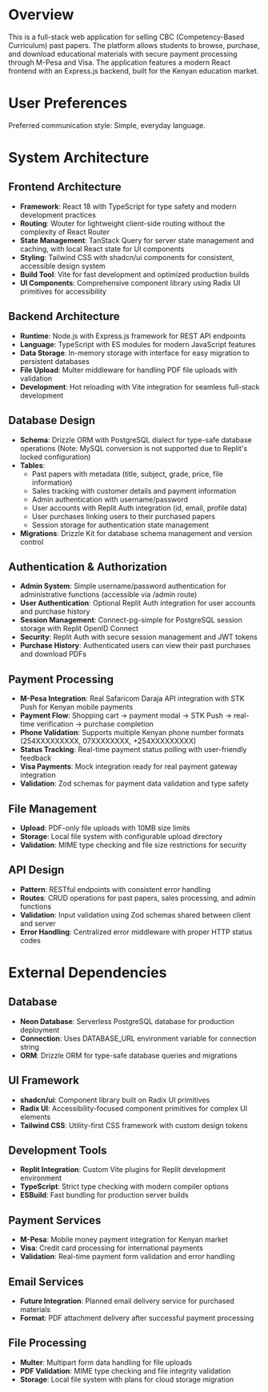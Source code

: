 # Overview

This is a full-stack web application for selling CBC (Competency-Based Curriculum) past papers. The platform allows students to browse, purchase, and download educational materials with secure payment processing through M-Pesa and Visa. The application features a modern React frontend with an Express.js backend, built for the Kenyan education market.

# User Preferences

Preferred communication style: Simple, everyday language.

# System Architecture

## Frontend Architecture
- **Framework**: React 18 with TypeScript for type safety and modern development practices
- **Routing**: Wouter for lightweight client-side routing without the complexity of React Router
- **State Management**: TanStack Query for server state management and caching, with local React state for UI components
- **Styling**: Tailwind CSS with shadcn/ui components for consistent, accessible design system
- **Build Tool**: Vite for fast development and optimized production builds
- **UI Components**: Comprehensive component library using Radix UI primitives for accessibility

## Backend Architecture
- **Runtime**: Node.js with Express.js framework for REST API endpoints
- **Language**: TypeScript with ES modules for modern JavaScript features
- **Data Storage**: In-memory storage with interface for easy migration to persistent databases
- **File Upload**: Multer middleware for handling PDF file uploads with validation
- **Development**: Hot reloading with Vite integration for seamless full-stack development

## Database Design
- **Schema**: Drizzle ORM with PostgreSQL dialect for type-safe database operations (Note: MySQL conversion is not supported due to Replit's locked configuration)
- **Tables**: 
  - Past papers with metadata (title, subject, grade, price, file information)
  - Sales tracking with customer details and payment information
  - Admin authentication with username/password
  - User accounts with Replit Auth integration (id, email, profile data)
  - User purchases linking users to their purchased papers
  - Session storage for authentication state management
- **Migrations**: Drizzle Kit for database schema management and version control

## Authentication & Authorization
- **Admin System**: Simple username/password authentication for administrative functions (accessible via /admin route)
- **User Authentication**: Optional Replit Auth integration for user accounts and purchase history
- **Session Management**: Connect-pg-simple for PostgreSQL session storage with Replit OpenID Connect
- **Security**: Replit Auth with secure session management and JWT tokens
- **Purchase History**: Authenticated users can view their past purchases and download PDFs

## Payment Processing
- **M-Pesa Integration**: Real Safaricom Daraja API integration with STK Push for Kenyan mobile payments
- **Payment Flow**: Shopping cart -> payment modal -> STK Push -> real-time verification -> purchase completion
- **Phone Validation**: Supports multiple Kenyan phone number formats (254XXXXXXXXX, 07XXXXXXXX, +254XXXXXXXXX)
- **Status Tracking**: Real-time payment status polling with user-friendly feedback
- **Visa Payments**: Mock integration ready for real payment gateway integration
- **Validation**: Zod schemas for payment data validation and type safety

## File Management
- **Upload**: PDF-only file uploads with 10MB size limits
- **Storage**: Local file system with configurable upload directory
- **Validation**: MIME type checking and file size restrictions for security

## API Design
- **Pattern**: RESTful endpoints with consistent error handling
- **Routes**: CRUD operations for past papers, sales processing, and admin functions
- **Validation**: Input validation using Zod schemas shared between client and server
- **Error Handling**: Centralized error middleware with proper HTTP status codes

# External Dependencies

## Database
- **Neon Database**: Serverless PostgreSQL database for production deployment
- **Connection**: Uses DATABASE_URL environment variable for connection string
- **ORM**: Drizzle ORM for type-safe database queries and migrations

## UI Framework
- **shadcn/ui**: Component library built on Radix UI primitives
- **Radix UI**: Accessibility-focused component primitives for complex UI elements
- **Tailwind CSS**: Utility-first CSS framework with custom design tokens

## Development Tools
- **Replit Integration**: Custom Vite plugins for Replit development environment
- **TypeScript**: Strict type checking with modern compiler options
- **ESBuild**: Fast bundling for production server builds

## Payment Services
- **M-Pesa**: Mobile money payment integration for Kenyan market
- **Visa**: Credit card processing for international payments
- **Validation**: Real-time payment form validation and error handling

## Email Services
- **Future Integration**: Planned email delivery service for purchased materials
- **Format**: PDF attachment delivery after successful payment processing

## File Processing
- **Multer**: Multipart form data handling for file uploads
- **PDF Validation**: MIME type checking and file integrity validation
- **Storage**: Local file system with plans for cloud storage migration